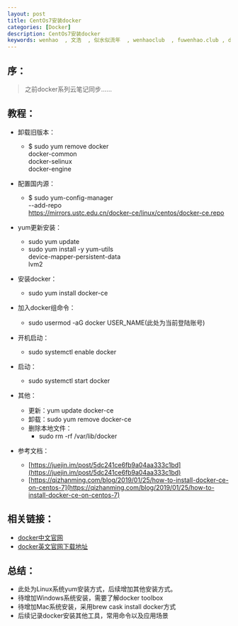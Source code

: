```yaml
---
layout: post
title: CentOs7安装docker
categories: [Docker]
description: CentOs7安装docker
keywords: wenhao  , 文浩  , 似水似流年  , wenhaoclub  , fuwenhao.club , docker , centos
---
```

## 序：
> 之前docker系列云笔记同步……

## 教程：
- 卸载旧版本：
    - $ sudo yum remove docker \
           docker-common \
           docker-selinux \
           docker-engine

- 配置国内源：
    - $ sudo yum-config-manager \
    --add-repo \
    https://mirrors.ustc.edu.cn/docker-ce/linux/centos/docker-ce.repo

- yum更新安装：
    - sudo yum update
    - sudo yum install -y yum-utils \
        device-mapper-persistent-data \
        lvm2

- 安装docker：
    - sudo yum install docker-ce

- 加入docker组命令：
    - sudo usermod -aG docker USER_NAME(此处为当前登陆账号)

- 开机启动：
    - sudo systemctl enable docker

- 启动：
    - sudo systemctl start docker

- 其他：
    - 更新：yum update docker-ce
    - 卸载：sudo yum remove docker-ce
    - 删除本地文件：
        - sudo rm -rf /var/lib/docker

- 参考文档：
    - [https://juejin.im/post/5dc241ce6fb9a04aa333c1bd](https://juejin.im/post/5dc241ce6fb9a04aa333c1bd)
    - [https://qizhanming.com/blog/2019/01/25/how-to-install-docker-ce-on-centos-7](https://qizhanming.com/blog/2019/01/25/how-to-install-docker-ce-on-centos-7)

## 相关链接：

- [docker中文官网](https://www.docker.org.cn/)
- [docker英文官网下载地址](https://www.docker.com/products)

## 总结：
- 此处为Linux系统yum安装方式，后续增加其他安装方式。
- 待增加Windows系统安装，需要了解docker toolbox
- 待增加Mac系统安装，采用brew cask install docker方式
- 后续记录docker安装其他工具，常用命令以及应用场景
